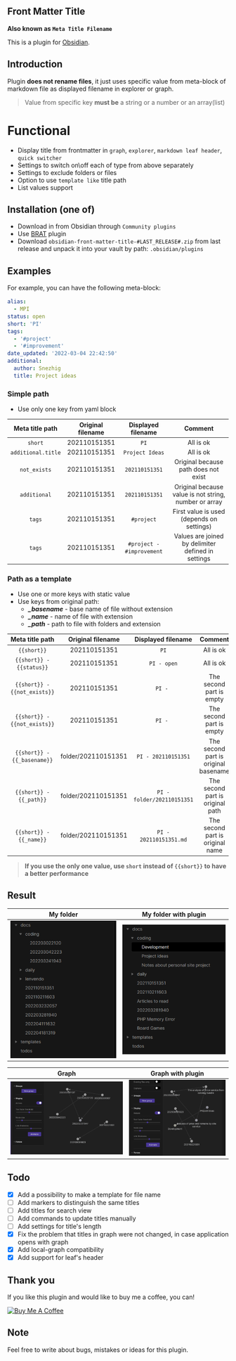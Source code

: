 ## Front Matter Title

__Also known as `Meta Title Filename`__

This is a plugin for [Obsidian](https://obsidian.md).

## Introduction

Plugin **does not rename files**,
it just uses specific value from meta-block of markdown file as displayed filename in explorer or graph.

> Value from specific key **must be** a string or a number or an array(list)

# Functional

* Display title from frontmatter in `graph`, `explorer`, `markdown leaf header`, `quick switcher`
* Settings to switch on\off each of type from above separately
* Settings to exclude folders or files
* Option to use `template like` title path
* List values support

## Installation (one of)

* Download in from Obsidian through `Community plugins`
* Use [BRAT](https://github.com/TfTHacker/obsidian42-brat) plugin
* Download `obsidian-front-matter-title-#LAST_RELEASE#.zip` from last release and unpack it into your vault by
  path: `.obsidian/plugins`

## Examples

For example, you can have the following meta-block:

```yaml
alias:
  - MPI
status: open
short: 'PI'
tags:
  - '#project'
  - '#improvement'
date_updated: '2022-03-04 22:42:50'
additional:
  author: Snezhig
  title: Project ideas

```

### Simple path

- Use only one key from yaml block

|       Meta title path        | Original filename |    Displayed filename     |                        Comment                        |
|:----------------------------:|:-----------------:|:-------------------------:|:-----------------------------------------------------:|
|           `short`            |   202110151351    |           `PI`            |                       All is ok                       |
|      `additional.title`      |   202110151351    |      `Project Ideas`      |                       All is ok                       |
|         `not_exists`         |   202110151351    |      `202110151351`       |         Original because path does not exist          |
|         `additional`         |   202110151351    |      `202110151351`       | Original because value is not string, number or array |
|            `tags`            |   202110151351    |        `#project`         |       First value is used (depends on settings)       |
|            `tags`            |   202110151351    | `#project - #improvement` |  Values are joined by delimiter defined in settings   |

### Path as a template

- Use one or more keys with static value
- Use keys from original path:
    - _**_basename**_ - base name of file without extension
    - _**_name**_ - name of file with extension
    - _**_path**_ - path to file with folders and extension

|       Meta title path        |  Original filename  |     Displayed filename     |               Comment                |
|:----------------------------:|:-------------------:|:--------------------------:|:------------------------------------:|
|         `{{short}}`          |    202110151351     |            `PI`            |              All is ok               |
|   `{{short}} - {{status}}`   |    202110151351     |        `PI - open`         |              All is ok               |
| `{{short}} - {{not_exists}}` |    202110151351     |          `PI - `           |       The second part is empty       |
| `{{short}} - {{not_exists}}` |    202110151351     |          `PI - `           |       The second part is empty       |
| `{{short}} - {{_basename}}`  | folder/202110151351 |    `PI - 202110151351`     | The second part is original basename |
|   `{{short}} - {{_path}}`    | folder/202110151351 | `PI - folder/202110151351` |   The second part is original path   |
|   `{{short}} - {{_name}}`    | folder/202110151351 |   `PI - 202110151351.md`   |   The second part is original name   |

> **If you use the only one value, use `short` instead of `{{short}}` to have a better performance**

## Result

|                My folder                 |               My folder with plugin                |
|:----------------------------------------:|:--------------------------------------------------:|
| ![](./github/images/Common%20Folder.png) | ![](./github/images/Structure%20with%20plugin.png) |

|                  Graph                  |               Graph with plugin                |
|:---------------------------------------:|:----------------------------------------------:|
| ![](./github/images/Common%20graph.png) | ![](./github/images/Graph%20with%20plugin.png) |

## Todo

* [x] Add a possibility to make a template for file name
* [ ] Add markers to distinguish the same titles
* [ ] Add titles for search view
* [ ] Add commands to update titles manually
* [ ] Add settings for title's length
* [x] Fix the problem that titles in graph were not changed, in case application opens with graph
* [x] Add local-graph compatibility
* [x] Add support for leaf's header

## Thank you

If you like this plugin and would like to buy me a coffee, you can!

<a href="https://www.buymeacoffee.com/snezhig" target="_blank">
<img src="https://cdn.buymeacoffee.com/buttons/v2/default-violet.png" alt="Buy Me A Coffee" style="height: 60px !important;width: 217px !important;" >
</a>

## Note

Feel free to write about bugs, mistakes or ideas for this plugin.
